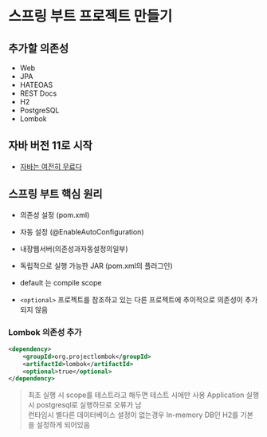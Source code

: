 # 스프링 부트 프로젝트 만들기
## 추가할 의존성
- Web
- JPA
- HATEOAS
- REST Docs
- H2
- PostgreSQL
- Lombok

## 자바 버전 11로 시작
- [자바는 여전히 무료다](https://medium.com/@javachampions/java-is-still-free-c02aef8c9e04)

## 스프링 부트 핵심 원리
- 의존성 설정 (pom.xml)
- 자동 설정 (@EnableAutoConfiguration)
- 내장웹서버(의존성과자동설정의일부)
- 독립적으로 실행 가능한 JAR (pom.xml의 플러그인)

- default 는 compile scope
- `<optional>` 프로젝트를 참조하고 있는 다른 프로젝트에 추이적으로 의존성이 추가되지 않음

### Lombok 의존성 추가
```xml
<dependency>
    <groupId>org.projectlombok</groupId>
    <artifactId>lombok</artifactId>
    <optional>true</optional>
</dependency>
```
  
> 최초 실행 시 scope를 테스트라고 해두면 테스트 시에만 사용 Application 실행 시 postgresql로 실행하므로 오류가 남  
> 런타임시 별다른 데이터베이스 설정이 없는경우 In-memory DB인 H2를 기본을 설정하게 되어있음  